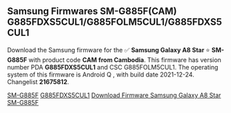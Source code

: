 <h2>Samsung Firmwares SM-G885F(CAM) G885FDXS5CUL1/G885FOLM5CUL1/G885FDXS5CUL1</h2>
Download the Samsung firmware for the ✅ <strong>Samsung Galaxy A8 Star </strong> ⭐ <strong>SM-G885F</strong> with product code <strong>CAM</strong> <strong> from Cambodia</strong>. This firmware has version number PDA <strong>G885FDXS5CUL1</strong> and CSC G885FOLM5CUL1. The operating system of this firmware is Android Q , with build date 2021-12-24. Changelist <strong>21675812</strong>.

[SM-G885F](https://samfirm.shop/samsung/model/SM-G885F)
[G885FDXS5CUL1](https://samfirm.shop/samsung/pda/G885FDXS5CUL1)
[Download Firmware Samsung Galaxy A8 Star SM-G885F](https://samfirm.shop/samsung/firmware/485357)
